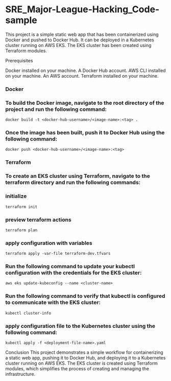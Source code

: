 # SRE_Major-League-Hacking_Code-sample

This project is a simple static web app that has been containerized using Docker and pushed to Docker Hub. It can be deployed in a Kubernetes cluster running on AWS EKS. The EKS cluster has been created using Terraform modules.

Prerequisites

Docker installed on your machine.
A Docker Hub account.
AWS CLI installed on your machine.
An AWS account.
Terraform installed on your machine.

### Docker
### To build the Docker image, navigate to the root directory of the project and run the following command:

    docker build -t <docker-hub-username>/<image-name>:<tag> .

### Once the image has been built, push it to Docker Hub using the following command:

    docker push <docker-hub-username>/<image-name>:<tag>

### Terraform
### To create an EKS cluster using Terraform, navigate to the terraform directory and run the following commands:
### initialize

    terraform init

### preview terraform actions

    terraform plan

### apply configuration with variables

    terraform apply -var-file terraform-dev.tfvars
### Run the following command to update your kubectl configuration with the credentials for the EKS cluster:

    aws eks update-kubeconfig --name <cluster-name>

### Run the following command to verify that kubectl is configured to communicate with the EKS cluster:

    kubectl cluster-info

### apply configuration file to  the Kubernetes cluster using the following command:

    kubectl apply -f <deployment-file-name>.yaml



Conclusion
This project demonstrates a simple workflow for containerizing a static web app, pushing it to Docker Hub, and deploying it to a Kubernetes cluster running on AWS EKS. The EKS cluster is created using Terraform modules, which simplifies the process of creating and managing the infrastructure.